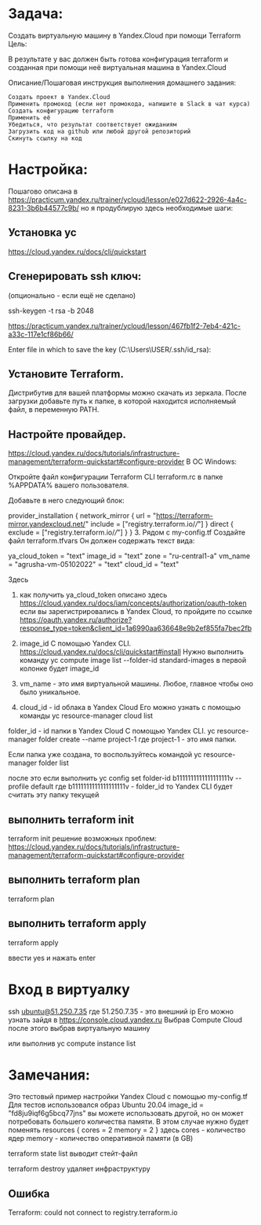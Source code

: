 # Задача:
Создать виртуальную машину в Yandex.Cloud при помощи Terraform
Цель:

В результате у вас должен быть готова конфигурация terraform и созданная при помощи неё виртуальная машина в Yandex.Cloud

Описание/Пошаговая инструкция выполнения домашнего задания:

    Создать проект в Yandex.Cloud
    Применить промокод (если нет промокода, напишите в Slack в чат курса)
    Создать конфигурацию terraform
    Применить её
    Убедиться, что результат соответствует ожиданиям
    Загрузить код на github или любой другой репозиторий
    Скинуть ссылку на код

# Настройка:
Пошагово описана в 
https://practicum.yandex.ru/trainer/ycloud/lesson/e027d622-2926-4a4c-8231-3b6b44577c9b/
но я продублирую здесь необходимые шаги:
## Установка yc
https://cloud.yandex.ru/docs/cli/quickstart
## Сгенерировать ssh ключ:
 (опционально - если ещё не сделано)

 ssh-keygen -t rsa -b 2048

https://practicum.yandex.ru/trainer/ycloud/lesson/467fb1f2-7eb4-421c-a33c-117e1cf86b66/

Enter file in which to save the key (C:\Users\USER/.ssh/id_rsa):
## Установите Terraform.
 Дистрибутив для вашей платформы можно скачать из зеркала. После загрузки добавьте путь к папке, в которой находится исполняемый файл, в переменную PATH.
## Настройте провайдер.
https://cloud.yandex.ru/docs/tutorials/infrastructure-management/terraform-quickstart#configure-provider
В ОС Windows:


Откройте файл конфигурации Terraform CLI terraform.rc в папке %APPDATA% вашего пользователя.

Добавьте в него следующий блок:

provider_installation {
  network_mirror {
    url = "https://terraform-mirror.yandexcloud.net/"
    include = ["registry.terraform.io/*/*"]
  }
  direct {
    exclude = ["registry.terraform.io/*/*"]
  }
}
3. Рядом с my-config.tf
Создайте файл terraform.tfvars
Он должен содержать текст вида:

ya_cloud_token = "text"
image_id = "text"
zone = "ru-central1-a"
vm_name = "agrusha-vm-05102022"
 = "text"
cloud_id = "text"

Здесь
1) как получить ya_cloud_token описано здесь
https://cloud.yandex.ru/docs/iam/concepts/authorization/oauth-token
если вы зарегистрировались в Yandex Cloud, то пройдите по ссылке
https://oauth.yandex.ru/authorize?response_type=token&client_id=1a6990aa636648e9b2ef855fa7bec2fb

2) image_id
С помощью Yandex CLI.
https://cloud.yandex.ru/docs/cli/quickstart#install
 Нужно выполнить команду
yc compute image list --folder-id standard-images
в первой колонке будет image_id

3) vm_name - это имя виртуальной машины. Любое, главное чтобы оно было уникальное.

4) cloud_id - id облака в Yandex Cloud
Его можно узнать с помощью команды
yc resource-manager cloud list

folder_id - id папки в Yandex Cloud
С помощью Yandex CLI.
yc resource-manager folder create --name project-1
где project-1 - это имя папки.

Если папка уже создана, то воспользуйтесь командой
yc resource-manager folder list

после это если выполнить
yc config set folder-id b1111111111111111111v --profile default 
где b1111111111111111111v - folder_id
то Yandex CLI будет считать эту папку текущей

## выполнить terraform init
terraform init
решение возможных проблем:
https://cloud.yandex.ru/docs/tutorials/infrastructure-management/terraform-quickstart#configure-provider

## выполнить terraform plan
terraform plan

## выполнить terraform apply
terraform apply

 ввести yes и нажать enter

# Вход в виртуалку 
ssh ubuntu@51.250.7.35
где 51.250.7.35 - это внешний ip
Его можно узнать зайдя в 
https://console.cloud.yandex.ru
Выбрав Compute Cloud
после этого выбрав виртуальную машину

или выполнив
yc compute instance list

# Замечания:
Это тестовый пример настройки Yandex Cloud с помощью my-config.tf
Для тестов использовался образ Ubuntu 20.04
image_id = "fd8ju9iqf6g5bcq77jns"
вы можете использовать другой, но он может потребовать большего количества памяти.
В этом случае 
нужно будет поменять 
  resources {
    cores  = 2
    memory = 2
  }
здесь cores - количество ядер
memory - количество оперативной памяти (в GB)

terraform state list 
выводит стейт-файл

terraform destroy
удаляет инфраструктуру

## Ошибка
 Terraform: could not connect to registry.terraform.io 